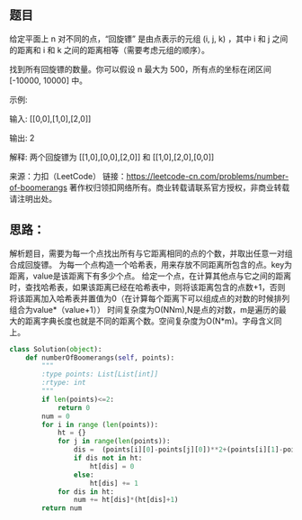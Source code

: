 ## 题目
给定平面上 n 对不同的点，“回旋镖” 是由点表示的元组 (i, j, k) ，其中 i 和 j 之间的距离和 i 和 k 之间的距离相等（需要考虑元组的顺序）。

找到所有回旋镖的数量。你可以假设 n 最大为 500，所有点的坐标在闭区间 [-10000, 10000] 中。

示例:

输入:
[[0,0],[1,0],[2,0]]

输出:
2

解释:
两个回旋镖为 [[1,0],[0,0],[2,0]] 和 [[1,0],[2,0],[0,0]]

来源：力扣（LeetCode）
链接：https://leetcode-cn.com/problems/number-of-boomerangs
著作权归领扣网络所有。商业转载请联系官方授权，非商业转载请注明出处。

## 思路：
解析题目，需要为每一个点找出所有与它距离相同的点的个数，并取出任意一对组合成回旋镖。
为每一个点构造一个哈希表，用来存放不同距离所包含的点。key为距离，value是该距离下有多少个点。
给定一个点，在计算其他点与它之间的距离时，查找哈希表，如果该距离已经在哈希表中，则将该距离包含的点数+1，否则将该距离加入哈希表并置值为0（在计算每个距离下可以组成点的对数的时候排列组合为value*（value+1））
时间复杂度为O(NNm),N是点的对数，m是遍历的最大的距离字典长度也就是不同的距离个数。空间复杂度为O(N*m)。字母含义同上。
```python
class Solution(object):
    def numberOfBoomerangs(self, points):
        """
        :type points: List[List[int]]
        :rtype: int
        """
        if len(points)<=2:
            return 0
        num = 0
        for i in range (len(points)):
            ht = {}
            for j in range(len(points)):
                dis =  (points[i][0]-points[j][0])**2+(points[i][1]-points[j][1])**2
                if dis not in ht:
                    ht[dis] = 0
                else:
                    ht[dis] += 1
            for dis in ht:
                num += ht[dis]*(ht[dis]+1)   
        return num   
```
